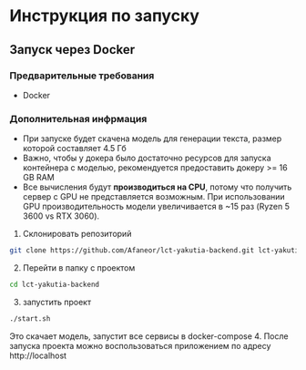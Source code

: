 # Инструкция по запуску
## Запуск через Docker
### Предварительные требования
- Docker
### Дополнительная инфрмация
- При запуске будет скачена модель для генерации текста, размер которой составляет 4.5 Гб
- Важно, чтобы у докера было достаточно ресурсов для запуска контейнера с моделью, 
рекомендуется предоставить докеру >= 16 GB RAM
- Все вычисления будут **производиться на CPU**, потому что получить сервер с GPU не представляется возможным.
При использовании GPU производительность модели увеличивается в ~15 раз (Ryzen 5 3600 vs RTX 3060).
1. Склонировать репозиторий
```bash
git clone https://github.com/Afaneor/lct-yakutia-backend.git lct-yakutia-backend
```
2. Перейти в папку с проектом
```bash
cd lct-yakutia-backend
```
3. запустить проект
```bash
./start.sh
```
Это скачает модель, запустит все сервисы в docker-compose
4. После запуска проекта можно воспользоваться приложением по адресу http://localhost
